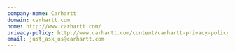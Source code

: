 ```yaml
---
company-name: Carhartt
domain: carhartt.com
home: http://www.carhartt.com/
privacy-policy: http://www.carhartt.com/content/carhartt-privacy-policy
email: just_ask_us@carhartt.com
---
```




